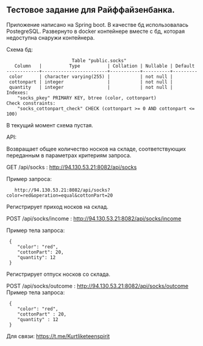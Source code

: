 ## Тестовое задание для Райффайзенбанка.
Приложение написано на Spring boot.
В качестве бд использовалась PostegreSQL.
Развернуто в docker контейнере вместе с бд, которая недоступна снаружи контейнера.

Схема бд: 

                            Table "public.socks"
       Column   |          Type          | Collation | Nullable | Default
    ------------+------------------------+-----------+----------+---------
     color      | character varying(255) |           | not null |
     cottonpart | integer                |           | not null |
     quantity   | integer                |           | not null |
    Indexes:
        "socks_pkey" PRIMARY KEY, btree (color, cottonpart)
    Check constraints:
        "socks_cottonpart_check" CHECK (cottonpart >= 0 AND cottonpart <= 100)
        
 В текущий момент схема пустая.
    
    
API:

  Возвращает общее количество носков на складе, соответствующих переданным в параметрах критериям запроса.
  
  GET /api/socks : http://94.130.53.21:8082/api/socks
  
  Пример запроса: 
  
       http://94.130.53.21:8082/api/socks?color=red&operation=equal&cottonPart=20
       
  Регистрирует приход носков на склад.
  
  POST /api/socks/income : http://94.130.53.21:8082/api/socks/income
  
  
  Пример тела запроса: 
  
     {
        "color": "red",
        "cottonPart": 20,
        "quantity": 12
     } 
     
  Регистрирует отпуск носков со склада.
  
  POST /api/socks/outcome : http://94.130.53.21:8082/api/socks/outcome
  Пример тела запроса: 
  
     {
        "color": "red",
        "cottonPart" : 20,
        "quantity" : 12
     } 
     
  Для связи:  https://t.me/Kurtliketeenspirit
